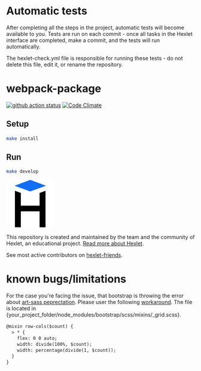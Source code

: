 # Automatic tests

After completing all the steps in the project, automatic tests will become available to you. Tests are run on each commit - once all tasks in the Hexlet interface are completed, make a commit, and the tests will run automatically.

The hexlet-check.yml file is responsible for running these tests - do not delete this file, edit it, or rename the repository.

# webpack-package

[![github action status](https://github.com/hexlet-boilerplates/webpack-package/workflows/Node%20CI/badge.svg)](https://github.com/hexlet-boilerplates/webpack-package/actions)
[![Code Climate](https://codeclimate.com/github/hexlet-boilerplates/webpack-package/badges/gpa.svg)](https://codeclimate.com/github/hexlet-boilerplates/webpack-package)

## Setup

```sh
make install
```

## Run

```sh
make develop
```

[![Hexlet Ltd. logo](https://raw.githubusercontent.com/Hexlet/assets/master/images/hexlet_logo128.png)](https://hexlet.io?utm_source=github&utm_medium=link&utm_campaign=webpack-package)

This repository is created and maintained by the team and the community of Hexlet, an educational project. [Read more about Hexlet](https://hexlet.io?utm_source=github&utm_medium=link&utm_campaign=webpack-package).

See most active contributors on [hexlet-friends](https://friends.hexlet.io/).

# known bugs/limitations

For the case you're facing the issue, that bootstrap is throwing the error about [art-sass peprectation](https://github.com/twbs/bootstrap/issues/39028). Please user the following [workaround](https://github.com/twbs/bootstrap/pull/39030/files#diff-41667d8b9901aa9fa52483b538bb9026c287f2c663d2fdc01acffa06888cc087). The file is located in {your_project_folder/node_modules/bootstrap/scss/mixins/_grid.scss}.

```
@mixin row-cols($count) {
  > * {
    flex: 0 0 auto;
    width: divide(100%, $count);
    width: percentage(divide(1, $count));
  }
}
```